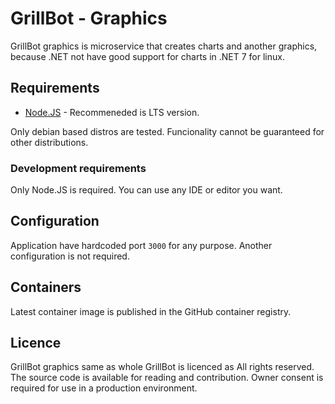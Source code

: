 # GrillBot - Graphics

GrillBot graphics is microservice that creates charts and another graphics, because .NET not have good support for charts in .NET 7 for linux.

## Requirements

- [Node.JS](https://nodejs.org/en/) - Recommeneded is LTS version.

Only debian based distros are tested. Funcionality cannot be guaranteed for other distributions.

### Development requirements

Only Node.JS is required. You can use any IDE or editor you want.

## Configuration

Application have hardcoded port `3000` for any purpose. Another configuration is not required.

## Containers

Latest container image is published in the GitHub container registry.

## Licence

GrillBot graphics same as whole GrillBot is licenced as All rights reserved. The source code is available for reading and contribution. Owner consent is required for use in a production environment.
